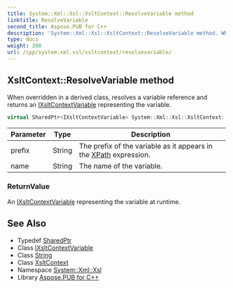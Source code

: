 ```yaml
---
title: System::Xml::Xsl::XsltContext::ResolveVariable method
linktitle: ResolveVariable
second_title: Aspose.PUB for C++
description: 'System::Xml::Xsl::XsltContext::ResolveVariable method. When overridden in a derived class, resolves a variable reference and returns an IXsltContextVariable representing the variable in C++.'
type: docs
weight: 200
url: /cpp/system.xml.xsl/xsltcontext/resolvevariable/
---
```

## XsltContext::ResolveVariable method


When overridden in a derived class, resolves a variable reference and returns an [IXsltContextVariable](../../ixsltcontextvariable/) representing the variable.

```cpp
virtual SharedPtr<IXsltContextVariable> System::Xml::Xsl::XsltContext::ResolveVariable(String prefix, String name)=0
```


| Parameter | Type | Description |
| --- | --- | --- |
| prefix | String | The prefix of the variable as it appears in the [XPath](../../../system.xml.xpath/) expression. |
| name | String | The name of the variable. |

### ReturnValue

An [IXsltContextVariable](../../ixsltcontextvariable/) representing the variable at runtime.

## See Also

* Typedef [SharedPtr](../../../system/sharedptr/)
* Class [IXsltContextVariable](../../ixsltcontextvariable/)
* Class [String](../../../system/string/)
* Class [XsltContext](../)
* Namespace [System::Xml::Xsl](../../)
* Library [Aspose.PUB for C++](../../../)
